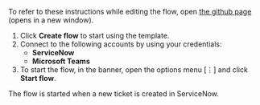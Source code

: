 To refer to these instructions while editing the flow, open [the github page](Send%20a%20Microsoft%20Teams%20message%20when%20a%20ticket%20is%20created%20in%20ServiceNow_instructions.md) (opens in a new window).

1.	Click **Create flow** to start using the template.
2.	Connect to the following accounts by using your credentials:
    - **ServiceNow** 
    - **Microsoft Teams**
3.	To start the flow, in the banner, open the options menu [⋮] and click **Start flow**.

The flow is started when a new ticket is created in ServiceNow.
